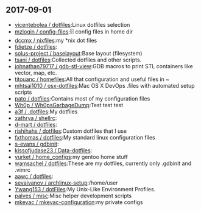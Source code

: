 ## 2017-09-01

* [vicentebolea / dotfiles](https://github.com/vicentebolea/dotfiles):Linux dotfiles selection
* [mzlogin / config-files](https://github.com/mzlogin/config-files):🗄 config files in home dir
* [dccmx / nixfiles](https://github.com/dccmx/nixfiles):my *nix dot files
* [fdietze / dotfiles](https://github.com/fdietze/dotfiles):
* [solus-project / baselayout](https://github.com/solus-project/baselayout):Base layout (filesystem)
* [tsani / dotfiles](https://github.com/tsani/dotfiles):Collected dotfiles and other scripts.
* [johnathan79717 / gdb-stl-view](https://github.com/johnathan79717/gdb-stl-view):GDB macros to print STL containers like vector, map, etc.
* [titouanc / homefiles](https://github.com/titouanc/homefiles):All that configuration and useful files in ~
* [mhtsai1010 / osx-dotfiles](https://github.com/mhtsai1010/osx-dotfiles):Mac OS X DevOps .files with automated setup scripts
* [pato / dotfiles](https://github.com/pato/dotfiles):Contains most of my configuration files
* [Wh0p / Wh0psGarbageDump](https://github.com/Wh0p/Wh0psGarbageDump):Test test test
* [a3f / .dotfiles](https://github.com/a3f/.dotfiles):My dotfiles
* [xathrya / shellrc](https://github.com/xathrya/shellrc):
* [d-mart / dotfiles](https://github.com/d-mart/dotfiles):
* [rishihahs / dotfiles](https://github.com/rishihahs/dotfiles):Custom dotfiles that I use
* [fxthomas / dotfiles](https://github.com/fxthomas/dotfiles):My standard linux configuration files
* [s-evans / gdbinit](https://github.com/s-evans/gdbinit):
* [kissofjudase23 / Data-dotfiles](https://github.com/kissofjudase23/Data-dotfiles):
* [yurket / home_configs](https://github.com/yurket/home_configs):my gentoo home stuff
* [wamsachel / dotfiles](https://github.com/wamsachel/dotfiles):These are my dotfiles, currently only .gdbinit and .vimrc
* [aawc / dotfiles](https://github.com/aawc/dotfiles):
* [sevaivanov / archlinux-setup](https://github.com/sevaivanov/archlinux-setup):/home/user
* [Ywang153 / dotFiles](https://github.com/Ywang153/dotFiles):My Unix-Like Environment Profiles.
* [palves / misc](https://github.com/palves/misc):Misc helper development scripts
* [mkevac / mkevac-configuration](https://github.com/mkevac/mkevac-configuration):my private configs
